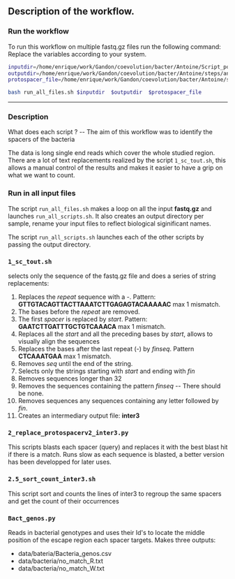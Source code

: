 ## Description of the workflow.

### Run the workflow

To run this workflow on multiple fastq.gz files run the following command:
Replace the variables according to your system.

```bash
inputdir=/home/enrique/work/Gandon/coevolution/bacter/Antoine/Script_pour_NGS_BIM/test_in/
outputdir=/home/enrique/work/Gandon/coevolution/bacter/Antoine/steps/antoine_scripts
protospacer_file=/home/enrique/work/Gandon/coevolution/bacter/Antoine/steps/PAM_detection/PAM_protospacers.fasta

bash run_all_files.sh $inputdir  $outputdir  $protospacer_file
```

----


### Description

What does each script ? -- The aim of this workflow was to identify the spacers of the bacteria

The data is long single end reads which cover the whole studied region.
There are a lot of text replacements realized by the script `1_sc_tout.sh`,
this allows a manual control of the results and makes it easier to have a grip on what we want to count.


### Run in all input files

The script `run_all_files.sh` makes a loop on all the input **fastq.gz** and launches `run_all_scripts.sh`. 
It also creates an output directory per sample, rename your input files to reflect biological siginificant names.

The script `run_all_scripts.sh` launches each of the other scripts by passing the output directory.

### `1_sc_tout.sh` 

selects only the sequence of the fastq.gz file and does a series of string replacements:

1. Replaces the *repeat* sequence with a *-*. Pattern: **GTTGTACAGTTACTTAAATCTTGAGAGTACAAAAAC** max 1 mismatch.
2. The bases before the *repeat* are removed.
3. The first *spacer* is replaced by *start*. Pattern: **GAATCTTGATTTGCTGTCAAACA** max 1 mismatch.
4. Replaces all the *start* and all the preceding bases by *start*, allows to visually align the sequences
5. Replaces the bases after the last repeat (*-*) by *finseq*. Pattern **CTCAAATGAA** max 1 mismatch.
6. Removes *seq* until the end of the string.
7. Selects only the strings starting with *start* and ending with *fin*
8. Removes sequences longer than 32
9. Removes the sequences containing the pattern *finseq* -- There should be none.
10. Removes sequences any sequences containing any letter followed by *fin*.
11. Creates an intermediary output file: **inter3**


### `2_replace_protospacerv2_inter3.py`

This scripts blasts each spacer (query) and replaces it with the best blast hit if there is a match. Runs slow as each sequence is blasted, a better version has been developped for later uses.


### `2.5_sort_count_inter3.sh`

This script sort and counts the lines of inter3 to regroup the same spacers and get the count of their occurrences 



### `Bact_genos.py`
Reads in bacterial genotypes and uses their Id's to locate the middle position of the escape region each spacer targets. 
Makes three outputs: 
  + data/bateria/Bacteria_genos.csv
  + data/bacteria/no_match_R.txt
  + data/bacteria/no_match_W.txt



